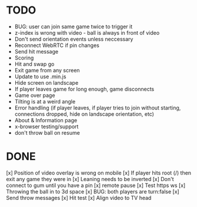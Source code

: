 # TODO

- BUG: user can join same game twice to trigger it
- z-index is wrong with video - ball is always in front of video
- Don't send orientation events unless neccessary
- Reconnect WebRTC if pin changes
- Send hit message
- Scoring
- Hit and swap go
- Exit game from any screen
- Update to use .min.js
- Hide screen on landscape
- If player leaves game for long enough, game disconnects
- Game over page
- Tilting is at a weird angle
- Error handling (if player leaves, if player tries to join without starting, connections dropped, hide on landscape orientation, etc)
- About & Information page
- x-browser testing/support
- don't throw ball on resume


# DONE

[x] Position of video overlay is wrong on mobile
[x] If player hits root (/) then exit any game they were in
[x] Leaning needs to be inverted
[x] Don't connect to gum until you have a pin
[x] remote pause
[x] Test https ws
[x] Throwing the ball in to 3d space
[x] BUG: both players are turn:false
[x] Send throw messages
[x] Hit test
[x] Align video to TV head
